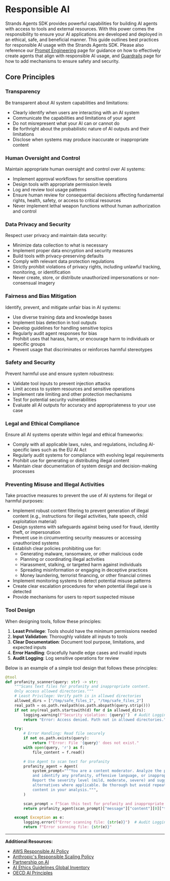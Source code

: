 # Responsible AI

Strands Agents SDK provides powerful capabilities for building AI agents with access to tools and external resources. With this power comes the responsibility to ensure your AI applications are developed and deployed in an ethical, safe, and beneficial manner. This guide outlines best practices for responsible AI usage with the Strands Agents SDK. Please also reference our [Prompt Engineering](./prompt-engineering.md) page for guidance on how to effectively create agents that align with responsible AI usage, and [Guardrails](./guardrails.md) page for how to add mechanisms to ensure safety and security.

## Core Principles

### Transparency

Be transparent about AI system capabilities and limitations:

* Clearly identify when users are interacting with an AI system
* Communicate the capabilities and limitations of your agent
* Do not misrepresent what your AI can or cannot do
* Be forthright about the probabilistic nature of AI outputs and their limitations
* Disclose when systems may produce inaccurate or inappropriate content

### Human Oversight and Control

Maintain appropriate human oversight and control over AI systems:

* Implement approval workflows for sensitive operations
* Design tools with appropriate permission levels
* Log and review tool usage patterns
* Ensure human review for consequential decisions affecting fundamental rights, health, safety, or access to critical resources
* Never implement lethal weapon functions without human authorization and control

### Data Privacy and Security

Respect user privacy and maintain data security:

* Minimize data collection to what is necessary
* Implement proper data encryption and security measures
* Build tools with privacy-preserving defaults
* Comply with relevant data protection regulations
* Strictly prohibit violations of privacy rights, including unlawful tracking, monitoring, or identification
* Never create, store, or distribute unauthorized impersonations or non-consensual imagery

### Fairness and Bias Mitigation

Identify, prevent, and mitigate unfair bias in AI systems:

* Use diverse training data and knowledge bases
* Implement bias detection in tool outputs
* Develop guidelines for handling sensitive topics
* Regularly audit agent responses for bias
* Prohibit uses that harass, harm, or encourage harm to individuals or specific groups
* Prevent usage that discriminates or reinforces harmful stereotypes

### Safety and Security

Prevent harmful use and ensure system robustness:

* Validate tool inputs to prevent injection attacks
* Limit access to system resources and sensitive operations
* Implement rate limiting and other protection mechanisms
* Test for potential security vulnerabilities
* Evaluate all AI outputs for accuracy and appropriateness to your use case

### Legal and Ethical Compliance

Ensure all AI systems operate within legal and ethical frameworks:

* Comply with all applicable laws, rules, and regulations, including AI-specific laws such as the EU AI Act
* Regularly audit systems for compliance with evolving legal requirements
* Prohibit use for generating or distributing illegal content
* Maintain clear documentation of system design and decision-making processes

### Preventing Misuse and Illegal Activities

Take proactive measures to prevent the use of AI systems for illegal or harmful purposes:

* Implement robust content filtering to prevent generation of illegal content (e.g., instructions for illegal activities, hate speech, child exploitation material)
* Design systems with safeguards against being used for fraud, identity theft, or impersonation
* Prevent use in circumventing security measures or accessing unauthorized systems
* Establish clear policies prohibiting use for:
    - Generating malware, ransomware, or other malicious code
    - Planning or coordinating illegal activities
    - Harassment, stalking, or targeted harm against individuals
    - Spreading misinformation or engaging in deceptive practices
    - Money laundering, terrorist financing, or other financial crimes
* Implement monitoring systems to detect potential misuse patterns
* Create clear escalation procedures for when potential illegal use is detected
* Provide mechanisms for users to report suspected misuse

### Tool Design

When designing tools, follow these principles:

1. **Least Privilege**: Tools should have the minimum permissions needed
2. **Input Validation**: Thoroughly validate all inputs to tools
3. **Clear Documentation**: Document tool purpose, limitations, and expected inputs
4. **Error Handling**: Gracefully handle edge cases and invalid inputs
5. **Audit Logging**: Log sensitive operations for review

Below is an example of a simple tool design that follows these principles:

```python
@tool
def profanity_scanner(query: str) -> str:
    """Scans text files for profanity and inappropriate content.
    Only access allowed directories."""
    # Least Privilege: Verify path is in allowed directories
    allowed_dirs = ["/tmp/safe_files_1", "/tmp/safe_files_2"]
    real_path = os.path.realpath(os.path.abspath(query.strip()))
    if not any(real_path.startswith(d) for d in allowed_dirs):
        logging.warning(f"Security violation: {query}")  # Audit Logging
        return "Error: Access denied. Path not in allowed directories."

    try:
        # Error Handling: Read file securely
        if not os.path.exists(query):
            return f"Error: File '{query}' does not exist."
        with open(query, 'r') as f:
            file_content = f.read()

        # Use Agent to scan text for profanity
        profanity_agent = Agent(
            system_prompt="""You are a content moderator. Analyze the provided text
            and identify any profanity, offensive language, or inappropriate content.
            Report the severity level (mild, moderate, severe) and suggest appropriate
            alternatives where applicable. Be thorough but avoid repeating the offensive
            content in your analysis.""",
        )

        scan_prompt = f"Scan this text for profanity and inappropriate content:\n\n{file_content}"
        return profanity_agent(scan_prompt)["message"]["content"][0]["text"]

    except Exception as e:
        logging.error(f"Error scanning file: {str(e)}")  # Audit Logging
        return f"Error scanning file: {str(e)}"
```

---

**Additional Resources:**

* [AWS Responsible AI Policy](https://aws.amazon.com/ai/responsible-ai/policy/)
* [Anthropic's Responsible Scaling Policy](https://www.anthropic.com/news/anthropics-responsible-scaling-policy)
* [Partnership on AI](https://partnershiponai.org/)
* [AI Ethics Guidelines Global Inventory](https://inventory.algorithmwatch.org/)
* [OECD AI Principles](https://www.oecd.org/digital/artificial-intelligence/ai-principles/)